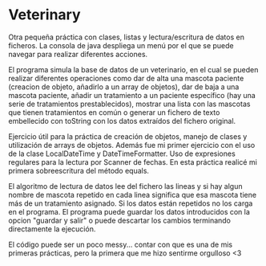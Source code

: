 # Veterinary
Otra pequeña práctica con clases, listas y lectura/escritura de datos en ficheros. La consola de java despliega un menú por el que se puede navegar para realizar diferentes acciones. 

El programa simula la base de datos de un veterinario, en el cual se pueden realizar diferentes operaciones como dar de alta una mascota paciente (creacion de objeto, añadirlo a un array de objetos), dar de baja a una mascota paciente, añadir un tratamiento a un paciente específico (hay una serie de tratamientos prestablecidos), mostrar una lista con las mascotas que tienen tratamientos en común o generar un fichero de texto embellecido con toString con los datos extraídos del fichero original.

Ejercicio útil para la práctica de creación de objetos, manejo de clases y utilización de arrays de objetos. Además fue mi primer ejercicio con el uso de la clase LocalDateTime y DateTimeFormatter. Uso de expresiones regulares para la lectura por Scanner de fechas. En esta práctica realicé mi primera sobreescritura del método equals. 

El algoritmo de lectura de datos lee del fichero las lineas y si hay algun nombre de mascota repetido en cada linea significa que esa mascota tiene más de un tratamiento asignado. Si los datos están repetidos no los carga en el programa. El programa puede guardar los datos introducidos con la opcion "guardar y salir" o puede descartar los cambios terminando directamente la ejecución.

El código puede ser un poco messy... contar con que es una de mis primeras prácticas, pero la primera que me hizo sentirme orgulloso <3
